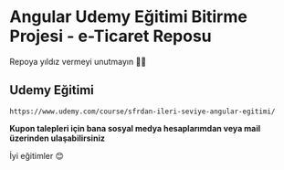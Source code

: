 # Angular Udemy Eğitimi Bitirme Projesi - e-Ticaret Reposu

Repoya yıldız vermeyi unutmayın 🤗🤗

## Udemy Eğitimi

```dash
https://www.udemy.com/course/sfrdan-ileri-seviye-angular-egitimi/
```

**Kupon talepleri için bana sosyal medya hesaplarımdan veya mail üzerinden ulaşabilirsiniz**

İyi eğitimler 😊